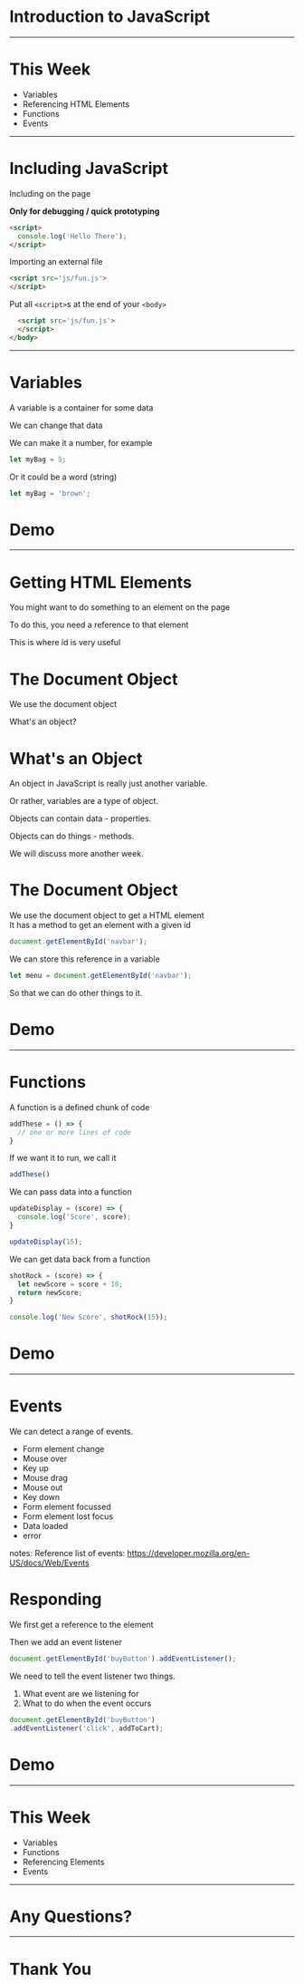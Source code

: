 # Introduction to JavaScript

---

# This Week

* Variables
* Referencing HTML Elements
* Functions
* Events

---

# Including JavaScript

Including on the page

**Only for debugging / quick prototyping**

```html
<script>
  console.log('Hello There');
</script>
```


Importing an external file

```html
<script src='js/fun.js'>
</script>
```


Put all `<script>`s at the end of your `<body>`

```html
  <script src='js/fun.js'>
  </script>
</body>
```

---

# Variables

A variable is a container for some data  

We can change that data  <!-- .element: class="fragment" -->  

We can make it a number, for example  <!-- .element: class="fragment" -->  

```js
let myBag = 5;
```
<!-- .element: class="fragment" -->


Or it could be a word (string)

```js
let myBag = 'brown';
```


# Demo

---

# Getting HTML Elements

You might want to do something to an element on the page  

To do this, you need a reference to that element <!-- .element: class="fragment" -->  

This is where id is very useful <!-- .element: class="fragment" -->


# The Document Object

We use the document object  

What's an object? <!-- .element: class="fragment" -->


# What's an Object

An object in JavaScript is really just another variable.  

Or rather, variables are a type of object. <!-- .element: class="fragment" -->  

Objects can contain data - properties. <!-- .element: class="fragment" -->  

Objects can do things - methods. <!-- .element: class="fragment" -->  

We will discuss more another week. <!-- .element: class="fragment" -->


# The Document Object

We use the document object to get a HTML element  
It has a method to get an element with a given id  

```js
document.getElementById('navbar');
```

We can store this reference in a variable

```js
let menu = document.getElementById('navbar');
```

So that we can do other things to it.


# Demo

---

# Functions

A function is a defined chunk of code

```js
addThese = () => {
  // one or more lines of code
}
```


If we want it to run, we call it

```js
addThese()
```


We can pass data into a function

```js
updateDisplay = (score) => {
  console.log('Score', score);
}

updateDisplay(15);
```


We can get data back from a function

```js
shotRock = (score) => {
  let newScore = score + 10;
  return newScore;
}

console.log('New Score', shotRock(15));
```


# Demo

---

# Events

We can detect a range of events.

* Form element change
* Mouse over
* Key up
* Mouse drag
* Mouse out
* Key down
* Form element focussed
* Form element lost focus
* Data loaded
* error

notes: Reference list of events: <https://developer.mozilla.org/en-US/docs/Web/Events>


# Responding

We first get a reference to the element

Then we add an event listener <!-- .element: class="fragment" -->

```js
document.getElementById('buyButton').addEventListener();
```
<!-- .element: class="fragment" -->


We need to tell the event listener two things.
1. What event are we listening for  <!-- .element: class="fragment" -->
2. What to do when the event occurs  <!-- .element: class="fragment" -->

```js
document.getElementById('buyButton')
.addEventListener('click', addToCart);
```
<!-- .element: class="fragment" -->


# Demo

---

# This Week

* Variables
* Functions
* Referencing Elements
* Events

---

# Any Questions?

---

# Thank You
